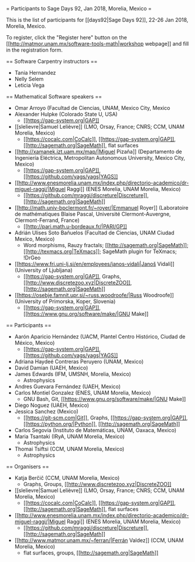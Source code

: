 = Participants to Sage Days 92, Jan 2018, Morelia, Mexico =

This is the list of participants for [[days92|Sage Days 92]], 22-26 Jan 2018, Morelia, Mexico.

To register, click the "Register here" button on the
[[http://matmor.unam.mx/software-tools-math|workshop webpage]]
and fill in the registration form.

== Software Carpentry instructors ==

  * Tania Hernandez
  * Nelly Selem
  * Leticia Vega

== Mathematical Software speakers ==

  * Omar Arroyo (Facultad de Ciencias, UNAM, Mexico City, Mexico
  * Alexander Hulpke (Colorado State U, USA)
    * [[https://gap-system.org|GAP]]
  * [[slelievre|Samuel Lelièvre]] (LMO, Orsay, France; CNRS; CCM, UNAM Morelia, Mexico)
    * [[https://cocalc.com|CoCalc]], [[https://gap-system.org|GAP]], [[http://sagemath.org|SageMath]], flat surfaces
  * [[http://xamanek.izt.uam.mx/map/|Miguel Pizaña]] (Departamento de Ingeniería Eléctrica, Metropolitan Autonomous University, Mexico City, Mexico)
    * [[https://gap-system.org|GAP]], [[https://github.com/yags/yags|YAGS]]
  * [[http://www.enesmorelia.unam.mx/index.php/directorio-academico/dr-miguel-raggi/|Miguel Raggi]] (ENES Morelia, UNAM Morelia, Mexico)
    * [[https://github.com/mraggi/discreture|Discreture]], [[http://sagemath.org|SageMath]]
  * [[http://math.univ-bpclermont.fr/~royer/|Emmanuel Royer]] (Laboratoire de mathématiques Blaise Pascal, Université Clermont-Auvergne, Clermont-Ferrand, France)
    * [[http://pari.math.u-bordeaux.fr/|PARI/GP]]
  * Adrián Ulises Soto Bañuelos (Facultad de Ciencias, UNAM Ciudad Mexico, Mexico)
    * Word morphisms, Rauzy fractals; [[http://sagemath.org|SageMath]]; [[http://texmacs.org|TeXmacs]]; SageMath plugin for TeXmacs; !DrGeo
  * [[https://www.fri.uni-lj.si/en/employees/janos-vidali|Janoš Vidali]] (University of Ljubljana)
    * [[https://gap-system.org|GAP]], Graphs, [[http://www.discretezoo.xyz|DiscreteZOO]], [[http://sagemath.org|SageMath]]
  * [[https://osebje.famnit.upr.si/~russ.woodroofe/|Russ Woodroofe]] (University of Primorska, Koper, Slovenia)
    * [[https://gap-system.org|GAP]], [[https://www.gnu.org/software/make/|GNU Make]]

== Participants ==

  * Aarón Aparicio Hernández (UACM, Plantel Centro Histórico, Ciudad de México, Mexico)
    * [[https://gap-system.org|GAP]], [[https://github.com/yags/yags|YAGS]]
  * Adriana Haydeé Contreras Peruyero (UNAM, Mexico)
  * David Damian (UAEH, Mexico)
  * James Edwards (IFM, UMSNH, Morelia, Mexico)
    * Astrophysics
  * Andres Guevara Fernández (UAEH, Mexico)
  * Carlos Montiel Gonzalez (ENES, UNAM Morelia, Mexico)
    * GNU Bash, Git, [[https://www.gnu.org/software/make/|GNU Make]]
  * Diego Noguez (UAEH, Mexico)
  * Jessica Sanchez (Mexico)
    * [[https://git-scm.com|Git]], Graphs, [[https://gap-system.org|GAP]], [[https://python.org/|Python]], [[http://sagemath.org|SageMath]]
  * Carlos Segovia (Instituto de Matemáticas, UNAM, Oaxaca, Mexico)
  * Maria Tsantaki (IRyA, UNAM Morelia, Mexico)
    * Astrophysics
  * Thomai Tsiftsi (CCM, UNAM Morelia, Mexico)
    * Astrophysics

== Organisers ==

  * Katja Berčič (CCM, UNAM Morelia, Mexico)
    * Graphs, Groups, [[http://www.discretezoo.xyz|DiscreteZOO]]
  * [[slelievre|Samuel Lelièvre]] (LMO, Orsay, France; CNRS; CCM, UNAM Morelia, Mexico)
    * [[https://cocalc.com|CoCalc]], [[https://gap-system.org|GAP]], [[http://sagemath.org|SageMath]], flat surfaces
  * [[http://www.enesmorelia.unam.mx/index.php/directorio-academico/dr-miguel-raggi/|Miguel Raggi]] (ENES Morelia, UNAM Morelia, Mexico)
    * [[https://github.com/mraggi/discreture|Discreture]], [[http://sagemath.org|SageMath]]
  * [[http://www.matmor.unam.mx/~ferran/|Ferrán Valdez]] (CCM, UNAM Morelia, Mexico)
    * flat surfaces, groups, [[http://sagemath.org|SageMath]]
